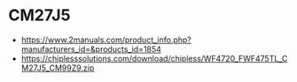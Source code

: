 # CM27J5

- https://www.2manuals.com/product_info.php?manufacturers_id=&products_id=1854
- https://chiplesssolutions.com/download/chipless/WF4720_FWF475TL_CM27J5_CM99Z9.zip

